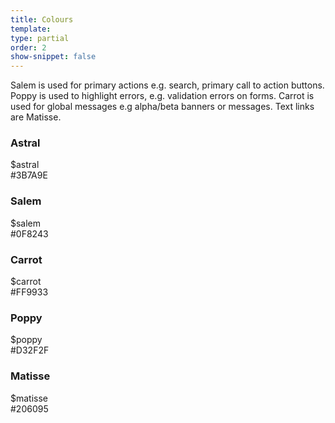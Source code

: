 ```yaml
---
title: Colours
template:
type: partial
order: 2
show-snippet: false
---
```

<div class="pl-wrap__inner">
<p>Salem is used for primary actions e.g. search, primary call to action buttons. Poppy is used to highlight errors, e.g. validation errors on forms. Carrot is used for global messages e.g alpha/beta banners or messages. Text links are Matisse.</p>
    <div class="col col--md-6 col--lg-6 margin-right-md--3 margin-bottom-md--1">
        <h3 class="text-center margin-bottom-sm--1 margin-bottom-md--1">Astral</h3>
        <div class="background--astral width--4 height--8 pl-colour-circle"></div>
        <p class="text-center margin-top-sm--1 margin-top-md--1">$astral <br/>#3B7A9E</p>
    </div>
     <div class="col col--md-6 col--lg-6 margin-right-md--3 margin-bottom-md--1">
        <h3 class="text-center margin-bottom-sm--1 margin-bottom-md--1">Salem</h3>
        <div class="background--salem width--4 height--8 pl-colour-circle"></div>
        <p class="text-center margin-top-sm--1 margin-top-md--1">$salem<br/>#0F8243</p>
    </div>
    <div class="col col--md-6 col--lg-6 margin-right-md--3 margin-bottom-md--1">
        <h3 class="text-center margin-bottom-sm--1 margin-bottom-md--1">Carrot</h3>
        <div class="background--carrot width--4 height--8 pl-colour-circle"></div>
        <p class="text-center margin-top-sm--1 margin-top-md--1">$carrot <br/>#FF9933</p>
    </div>
    <div class="col col--md-6 col--lg-6 margin-right-md--3 margin-bottom-md--1">
        <h3 class="text-center margin-bottom-sm--1 margin-bottom-md--1">Poppy</h3>
        <div class="background--poppy width--4 height--8 pl-colour-circle"></div>
        <p class="text-center margin-top-sm--1 margin-top-md--1">$poppy <br/>#D32F2F</p>
    </div>
    <div class="col col--md-6 col--lg-6 margin-right-md--3 margin-bottom-md--1">
        <h3 class="text-center margin-bottom-sm--1 margin-bottom-md--1">Matisse</h3>
        <div class="background--matisse width--4 height--8 pl-colour-circle"></div>
        <p class="text-center margin-top-sm--1 margin-top-md--1">$matisse <br/>#206095</p>
    </div>
</div>
